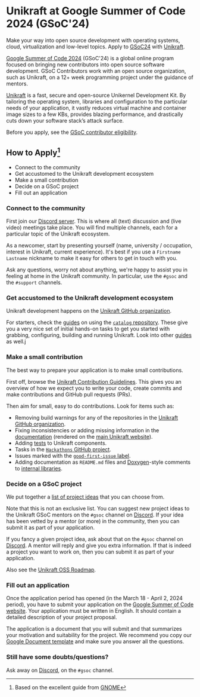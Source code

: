 # Unikraft at Google Summer of Code 2024 (GSoC'24)

Make your way into open source development with operating systems, cloud, virtualization and low-level topics.
Apply to [GSoC24](https://summerofcode.withgoogle.com/) with [Unikraft](https://summerofcode.withgoogle.com/programs/2024/organizations/unikraft).

[Google Summer of Code 2024](https://summerofcode.withgoogle.com/) (GSoC'24) is a global online program focused on bringing new contributors into open source software development.
GSoC Contributors work with an open source organization, such as Unikraft, on a 12+ week programming project under the guidance of mentors.

[Unikraft](https://unikraft.org/) is a fast, secure and open-source Unikernel Development Kit.
By tailoring the operating system, libraries and configuration to the particular needs of your application, it vastly reduces virtual machine and container image sizes to a few KBs, provides blazing performance, and drastically cuts down your software stack’s attack surface.

Before you apply, see the [GSoC contributor eligibility](https://summerofcode.withgoogle.com/get-started).

## How to Apply[^1]

* Connect to the community
* Get accustomed to the Unikraft development ecosystem
* Make a small contribution
* Decide on a GSoC project
* Fill out an application

### Connect to the community

First join our [Discord server](https://bit.ly/UnikraftDiscord).
This is where all (text) discussion and (live video) meetings take place.
You will find multiple channels, each for a particular topic of the Unikraft ecosystem.

As a newcomer, start by presenting yourself (name, university / occupation, interest in Unikraft, current experience).
It's best if you use a `Firstname Lastname` nickname to make it easy for others to get in touch with you.

Ask any questions, worry not about anything, we're happy to assist you in feeling at home in the Unikraft community.
In particular, use the `#gsoc` and the `#support` channels.

### Get accustomed to the Unikraft development ecosystem

Unikraft development happens on the [Unikraft GitHub organization](https://github.com/unikraft/).

For starters, check the [guides](https://unikraft.org/guides) on using the [`catalog` repository](https://github.com/unikraft/catalog).
These give you a very nice set of initial hands-on tasks to get you started with grabbing, configuring, building and running Unikraft.
Look into other [guides](https://unikraft.org/guides) as well.j

### Make a small contribution

The best way to prepare your application is to make small contributions.

First off, browse the [Unikraft Contribution Guidelines](https://unikraft.org/docs/contributing/).
This gives you an overview of how we expect you to write your code, create commits and make contributions and GitHub pull requests (PRs).

Then aim for small, easy to do contributions.
Look for items such as:

* Removing build warnings for any of the repositories in the [Unikraft GitHub organization](https://github.com/unikraft/).
* Fixing inconsistencies or adding missing information in the [documentation](https://github.com/unikraft/docs) (rendered on the [main Unikraft website](https://unikraft.org/)).
* Adding [tests](https://unikraft.org/docs/develop/writing-tests/) to Unikraft components.
* Tasks in the [`Hackathons` GitHub project](https://github.com/orgs/unikraft/projects/29).
* Issues marked with the [`good-first-issue` label](https://github.com/unikraft/unikraft/issues?q=is%3Aissue+is%3Aopen+label%3Agood-first-issue+).
* Adding documentation as `README.md` files and [Doxygen](https://www.doxygen.nl/)-style comments to [internal libraries](https://github.com/unikraft/unikraft/tree/staging/lib).

### Decide on a GSoC project

We put together a [list of project ideas](https://github.com/unikraft/gsoc/blob/staging/gsoc-2024/ideas.md) that you can choose from.

Note that this is not an exclusive list.
You can suggest new project ideas to the Unikraft GSoC mentors on the `#gsoc` channel on [Discord](https://bit.ly/UnikraftDiscord).
If your idea has been vetted by a mentor (or more) in the community, then you can submit it as part of your application.

If you fancy a given project idea, ask about that on the `#gsoc` channel on [Discord](https://bit.ly/UnikraftDiscord).
A mentor will reply and give you extra information.
If that is indeed a project you want to work on, then you can submit it as part of your application.

Also see the [Unikraft OSS Roadmap](https://hackmd.io/@unikraft/HyNdSyAki).

### Fill out an application

Once the application period has opened (in the March 18 - April 2, 2024 period), you have to submit your application on the [Google Summer of Code website](https://summerofcode.withgoogle.com/).
Your application must be written in English.
It should contain a detailed description of your project proposal.

The application is a document that you will submit and that summarizes your motivation and suitability for the project.
We recommend you copy our [Google Document template](https://docs.google.com/document/d/1TjoRgWMTjB114QlRVc7N5rZ6rswUzEN-JS-G_gB0Bso/edit?usp=sharing) and make sure you answer all the questions.

### Still have some doubts/questions?

Ask away on [Discord](https://bit.ly/UnikraftDiscord), on the `#gsoc` channel.

[^1]: Based on the excellent guide from [GNOME](https://gsoc.gnome.org/)
